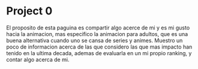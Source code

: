 # Project 0

El proposito de esta paguina es compartir algo acerce de mi y es mi gusto hacia la animacion, mas especifico la animacion para adultos, que es una buena alternativa cuando uno se cansa de series y animes. Muestro un poco de informacion acerca de las que considero las que mas impacto han tenido en la ultima decada, ademas de evaluarla en un mi propio ranking, y contar algo acerca de mi.
